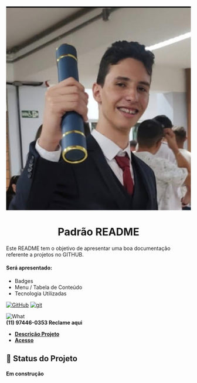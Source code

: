 <p width="100%" align="center">
    <img src="./image/U5fpsLxD_200x2002.png" width="600px">
</p>

<h1 id="descricaoprojeto" align="center">Padrão README</h1>

Este README tem o objetivo de apresentar uma boa documentação referente a projetos no GITHUB.

#### Será apresentado:

- Badges
- Menu / Tabela de Conteúdo
- Tecnologia Utilizadas

[![GitHub](https://badgen.net/badge/icon/github?icon=github&label)](https://github.com)
[![git](https://img.shields.io/badge/--F05032?logo=git&logoColor=ffffff)](http://git-scm.com/)


![What](https://img.shields.io/badge/WhatsApp-25D366?logo=whatsapp&logoColor=white&style=for-the-badge) <br><strong>(11) 97446-0353 Reclame aqui
<br>

<!--## Tabela de Conteúdo

<ul>
    <li><a href="https://media1.tenor.com/m/kYjKdqKiSsoAAAAC/modo-serio-mamaco-serio.gif">Descrição Projeto</a></li>
    <li><a href="https://archive.org/details/acceleracers-breaking-point/ACCELERACERS_BREAKING_POINT.ISO"> Acesso</a></li>
</ul> -->

<ul>
    <li><a href="https://media1.tenor.com/m/kYjKdqKiSsoAAAAC/modo-serio-mamaco-serio.gif">Descrição Projeto</a></li>
    <li><a href="https://archive.org/details/acceleracers-breaking-point/ACCELERACERS_BREAKING_POINT.ISO"> Acesso</a></li>
</ul>

## :rocket: Status do Projeto
<h4>Em construção</h4>